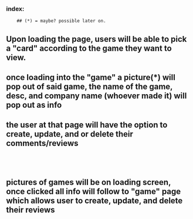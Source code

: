 ### index: 
        ## (*) = maybe? possible later on.
        

## Upon loading the page, users will be able to pick a "card" according to the game they want to view.

## once loading into the "game" a picture(*) will pop out of said game, the name of the game, desc, and company name (whoever made it) will pop out as info

## the user at that page will have the option to create, update, and or delete their comments/reviews

<br></br>




## pictures of games will be on loading screen, once clicked all info will follow to "game" page which allows user to create, update, and delete their reviews